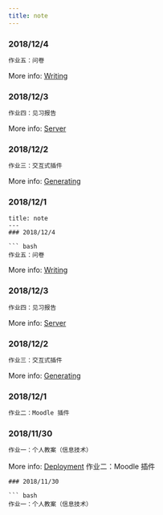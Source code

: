 ```yaml
---
title: note
---
```

### 2018/12/4

``` bash
作业五：问卷
```

More info: [Writing](https://hexo.io/docs/writing.html)

### 2018/12/3

``` bash
作业四：见习报告
```

More info: [Server](https://hexo.io/docs/server.html)

### 2018/12/2

``` bash
作业三：交互式插件
```

More info: [Generating](https://hexo.io/docs/generating.html)

### 2018/12/1

``` bash---
title: note
---
### 2018/12/4

``` bash
作业五：问卷
```

More info: [Writing](https://hexo.io/docs/writing.html)

### 2018/12/3

``` bash
作业四：见习报告
```

More info: [Server](https://hexo.io/docs/server.html)

### 2018/12/2

``` bash
作业三：交互式插件
```

More info: [Generating](https://hexo.io/docs/generating.html)

### 2018/12/1

``` bash
作业二：Moodle 插件
```
### 2018/11/30

``` bash
作业一：个人教案（信息技术）
```
More info: [Deployment](https://hexo.io/docs/deployment.html)
作业二：Moodle 插件
```
### 2018/11/30

``` bash
作业一：个人教案（信息技术）
```
